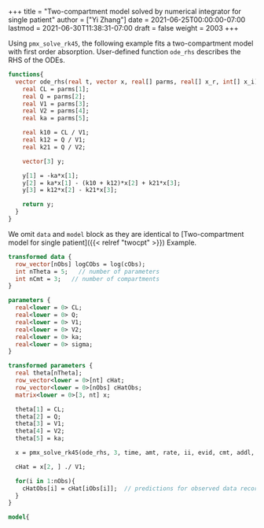 +++
title = "Two-compartment model solved by numerical integrator for single patient"
author = ["Yi Zhang"]
date = 2021-06-25T00:00:00-07:00
lastmod = 2021-06-30T11:38:31-07:00
draft = false
weight = 2003
+++

Using `pmx_solve_rk45`, the following example fits a two-compartment model
with first order absorption. User-defined function
`ode_rhs` describes the RHS of the ODEs.

```stan
functions{
  vector ode_rhs(real t, vector x, real[] parms, real[] x_r, int[] x_i){
    real CL = parms[1];
    real Q = parms[2];
    real V1 = parms[3];
    real V2 = parms[4];
    real ka = parms[5];

    real k10 = CL / V1;
    real k12 = Q / V1;
    real k21 = Q / V2;

    vector[3] y;

    y[1] = -ka*x[1];
    y[2] = ka*x[1] - (k10 + k12)*x[2] + k21*x[3];
    y[3] = k12*x[2] - k21*x[3];

    return y;
  }
}
```

We omit `data` and
`model` block as they are identical to [Two-compartment model for single patient]({{< relref "twocpt" >}}) Example.

```stan
transformed data {
  row_vector[nObs] logCObs = log(cObs);
  int nTheta = 5;   // number of parameters
  int nCmt = 3;   // number of compartments
}

parameters {
  real<lower = 0> CL;
  real<lower = 0> Q;
  real<lower = 0> V1;
  real<lower = 0> V2;
  real<lower = 0> ka;
  real<lower = 0> sigma;
}

transformed parameters {
  real theta[nTheta];
  row_vector<lower = 0>[nt] cHat;
  row_vector<lower = 0>[nObs] cHatObs;
  matrix<lower = 0>[3, nt] x;

  theta[1] = CL;
  theta[2] = Q;
  theta[3] = V1;
  theta[4] = V2;
  theta[5] = ka;

  x = pmx_solve_rk45(ode_rhs, 3, time, amt, rate, ii, evid, cmt, addl, ss, theta, 1e-5, 1e-8, 1e5);

  cHat = x[2, ] ./ V1;

  for(i in 1:nObs){
    cHatObs[i] = cHat[iObs[i]];  // predictions for observed data records
  }
}

model{
```
